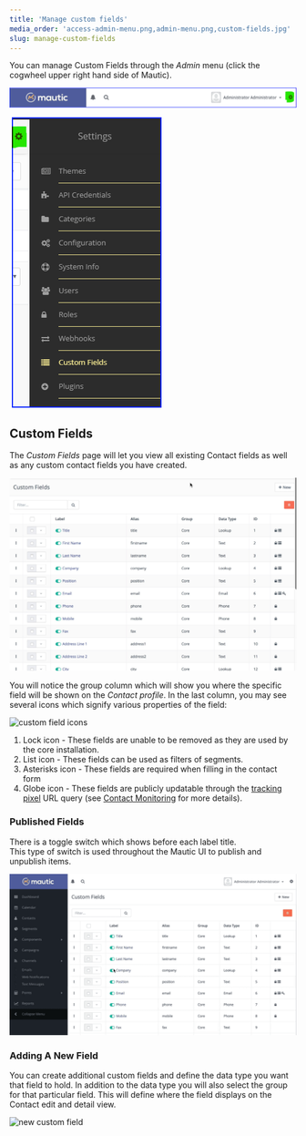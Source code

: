 ```yaml
---
title: 'Manage custom fields'
media_order: 'access-admin-menu.png,admin-menu.png,custom-fields.jpg'
slug: manage-custom-fields
---
```


You can manage Custom Fields through the _Admin_ menu (click the cogwheel upper right hand side of Mautic).

![access admin menu](access-admin-menu.png)

![admin menu](admin-menu.png)

## Custom Fields

The _Custom Fields_ page will let you view all existing Contact fields as well as any custom contact fields you have created.

![custom fields](custom-fields.jpg)

You will notice the group column which will show you where the specific field will be shown on the _Contact profile_. In the last column, you may see several icons which signify various properties of the field:

![custom field icons](custom-field-icons.jpg)

1. Lock icon - These fields are unable to be removed as they are used by the core installation.
2. List icon - These fields can be used as filters of segments.
3. Asterisks icon - These fields are required when filling in the contact form
4. Globe icon - These fields are publicly updatable through the [tracking pixel][variables] URL query (see [Contact Monitoring][contact monitoring] for more details).

### Published Fields

There is a toggle switch which shows before each label title.\
This type of switch is used throughout the Mautic UI to publish and unpublish items.

![unpublish fields](unpublish-fields.gif)

### Adding A New Field

You can create additional custom fields and define the data type you want that field to hold. In addition to the data type you will also select the group for that particular field. This will define where the field displays on the Contact edit and detail view.

![new custom field](new-custom-field.png)

[contact monitoring]: <contact_monitoring.html>
[variables]: <./../setup/VARIABLES.html>
